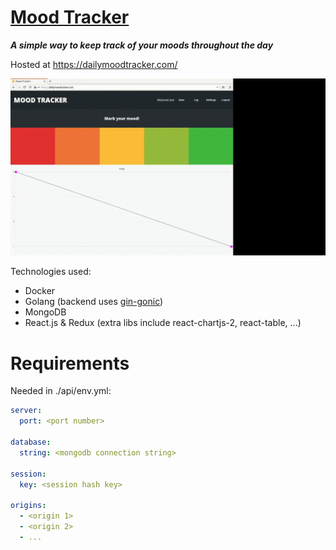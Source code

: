 # [Mood Tracker](https://dailymoodtracker.com/)

**_A simple way to keep track of your moods throughout the day_**

Hosted at https://dailymoodtracker.com/

![demo](2020-05-08-12-20-10.gif)

Technologies used:

- Docker
- Golang (backend uses [gin-gonic](https://github.com/gin-gonic/gin))
- MongoDB
- React.js & Redux (extra libs include react-chartjs-2, react-table, ...)

# Requirements

Needed in ./api/env.yml:

```yaml
server:
  port: <port number>

database:
  string: <mongodb connection string>

session:
  key: <session hash key>

origins: 
  - <origin 1>
  - <origin 2>
  - ...
```
